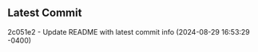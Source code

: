 
## Latest Commit
2c051e2 - Update README with latest commit info (2024-08-29 16:53:29 -0400) <Yunxi-Zhou>
